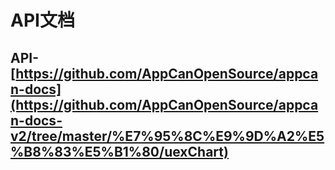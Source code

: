 # API文档
## API- [https://github.com/AppCanOpenSource/appcan-docs](https://github.com/AppCanOpenSource/appcan-docs-v2/tree/master/%E7%95%8C%E9%9D%A2%E5%B8%83%E5%B1%80/uexChart)
